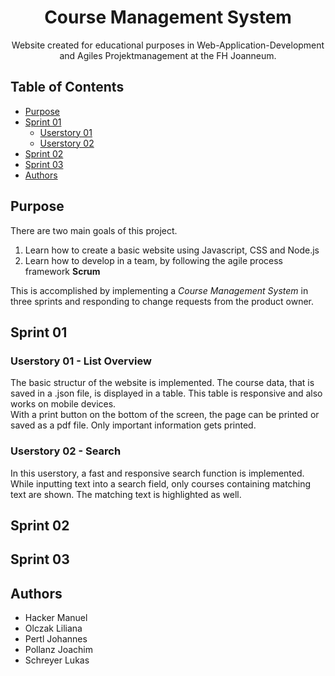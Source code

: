 <h1 align=center>Course Management System</h1>

<p align=center>Website created for educational purposes in Web-Application-Development and Agiles Projektmanagement at the FH Joanneum.</p>

## Table of Contents

* [Purpose](#purpose)
* [Sprint 01](#sprint-01)
  * [Userstory 01](#userstory-01---list-overview)
  * [Userstory 02](#userstory-02---search)
* [Sprint 02](#sprint-02)
* [Sprint 03](#sprint-03)
* [Authors](#authors)

## Purpose

There are two main goals of this project. 

1. Learn how to create a basic website using Javascript, CSS and Node.js  
2. Learn how to develop in a team, by following the agile process framework **Scrum**

This is accomplished by implementing a *Course Management System* in three sprints and responding to change requests from the product owner.

## Sprint 01

### Userstory 01 - List Overview

The basic structur of the website is implemented. The course data, that is saved in a .json file, is displayed in a table. This table is responsive and also works on mobile devices.  
With a print button on the bottom of the screen, the page can be printed or saved as a pdf file. Only important information gets printed.


### Userstory 02 - Search

In this userstory, a fast and responsive search function is implemented. 
While inputting text into a search field, only courses containing matching text are shown. The matching text is highlighted as well.


## Sprint 02

## Sprint 03



## Authors
* Hacker Manuel
* Olczak Liliana
* Pertl Johannes
* Pollanz Joachim
* Schreyer Lukas

